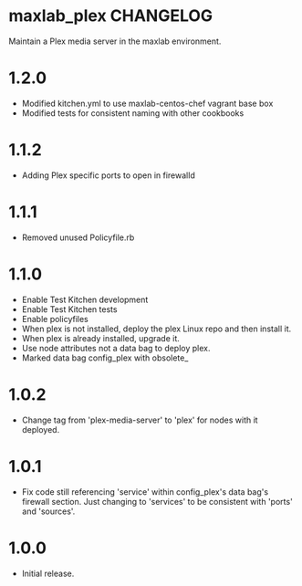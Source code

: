 # maxlab_plex CHANGELOG

Maintain a Plex media server in the maxlab environment.

# 1.2.0

* Modified kitchen.yml to use maxlab-centos-chef vagrant base box
* Modified tests for consistent naming with other cookbooks

# 1.1.2

* Adding Plex specific ports to open in firewalld

# 1.1.1

* Removed unused Policyfile.rb

# 1.1.0

* Enable Test Kitchen development
* Enable Test Kitchen tests
* Enable policyfiles
* When plex is not installed, deploy the plex Linux repo and then install it.
* When plex is already installed, upgrade it.
* Use node attributes not a data bag to deploy plex.
* Marked data bag config_plex with obsolete_

# 1.0.2

* Change tag from 'plex-media-server' to 'plex' for nodes with it deployed.

# 1.0.1

* Fix code still referencing 'service' within config_plex's data bag's firewall section. Just changing to 'services' to be consistent with 'ports' and 'sources'.

# 1.0.0

* Initial release.
